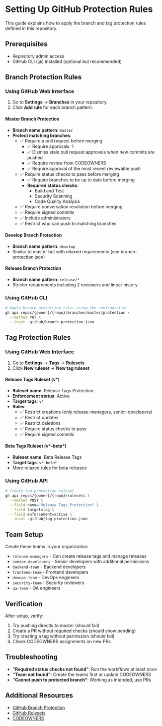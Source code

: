 # Setting Up GitHub Protection Rules

This guide explains how to apply the branch and tag protection rules defined in this repository.

## Prerequisites

- Repository admin access
- GitHub CLI (`gh`) installed (optional but recommended)

## Branch Protection Rules

### Using GitHub Web Interface

1. Go to **Settings** → **Branches** in your repository
2. Click **Add rule** for each branch pattern:

#### Master Branch Protection
- **Branch name pattern**: `master`
- **Protect matching branches**:
  - ✅ Require a pull request before merging
    - ✅ Require approvals: 1
    - ✅ Dismiss stale pull request approvals when new commits are pushed
    - ✅ Require review from CODEOWNERS
    - ✅ Require approval of the most recent reviewable push
  - ✅ Require status checks to pass before merging
    - ✅ Require branches to be up to date before merging
    - **Required status checks**: 
      - Build and Test
      - Security Scanning
      - Code Quality Analysis
  - ✅ Require conversation resolution before merging
  - ✅ Require signed commits
  - ✅ Include administrators
  - ✅ Restrict who can push to matching branches

#### Develop Branch Protection
- **Branch name pattern**: `develop`
- Similar to master but with relaxed requirements (see branch-protection.json)

#### Release Branch Protection
- **Branch name pattern**: `release/*`
- Stricter requirements including 2 reviewers and linear history

### Using GitHub CLI

```bash
# Apply branch protection rules using the configuration
gh api repos/{owner}/{repo}/branches/master/protection \
  --method PUT \
  --input .github/branch-protection.json
```

## Tag Protection Rules

### Using GitHub Web Interface

1. Go to **Settings** → **Tags** → **Rulesets**
2. Click **New ruleset** → **New tag ruleset**

#### Release Tags Ruleset (v*)
- **Ruleset name**: Release Tags Protection
- **Enforcement status**: Active
- **Target tags**: `v*`
- **Rules**:
  - ✅ Restrict creations (only release-managers, senior-developers)
  - ✅ Restrict updates
  - ✅ Restrict deletions
  - ✅ Require status checks to pass
  - ✅ Require signed commits

#### Beta Tags Ruleset (v*-beta*)
- **Ruleset name**: Beta Release Tags
- **Target tags**: `v*-beta*`
- More relaxed rules for beta releases

### Using GitHub API

```bash
# Create tag protection ruleset
gh api repos/{owner}/{repo}/rulesets \
  --method POST \
  --field name="Release Tags Protection" \
  --field target=tag \
  --field enforcement=active \
  --input .github/tag-protection.json
```

## Team Setup

Create these teams in your organization:
- `release-managers` - Can create release tags and manage releases
- `senior-developers` - Senior developers with additional permissions
- `backend-team` - Backend developers
- `frontend-team` - Frontend developers
- `devops-team` - DevOps engineers
- `security-team` - Security reviewers
- `qa-team` - QA engineers

## Verification

After setup, verify:
1. Try pushing directly to master (should fail)
2. Create a PR without required checks (should show pending)
3. Try creating a tag without permission (should fail)
4. Check CODEOWNERS assignments on new PRs

## Troubleshooting

- **"Required status checks not found"**: Run the workflows at least once
- **"Team not found"**: Create the teams first or update CODEOWNERS
- **"Cannot push to protected branch"**: Working as intended, use PRs

## Additional Resources

- [GitHub Branch Protection](https://docs.github.com/en/repositories/configuring-branches-and-merges-in-your-repository/defining-the-mergeability-of-pull-requests/about-protected-branches)
- [GitHub Rulesets](https://docs.github.com/en/repositories/configuring-branches-and-merges-in-your-repository/managing-rulesets/about-rulesets)
- [CODEOWNERS](https://docs.github.com/en/repositories/managing-your-repositorys-settings-and-features/customizing-your-repository/about-code-owners)